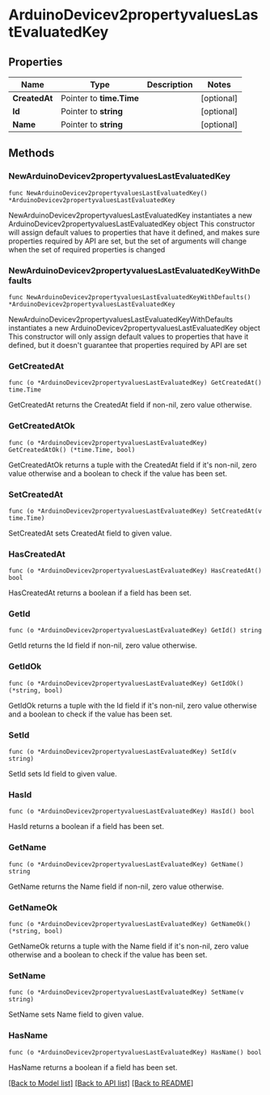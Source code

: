 # ArduinoDevicev2propertyvaluesLastEvaluatedKey

## Properties

Name | Type | Description | Notes
------------ | ------------- | ------------- | -------------
**CreatedAt** | Pointer to **time.Time** |  | [optional] 
**Id** | Pointer to **string** |  | [optional] 
**Name** | Pointer to **string** |  | [optional] 

## Methods

### NewArduinoDevicev2propertyvaluesLastEvaluatedKey

`func NewArduinoDevicev2propertyvaluesLastEvaluatedKey() *ArduinoDevicev2propertyvaluesLastEvaluatedKey`

NewArduinoDevicev2propertyvaluesLastEvaluatedKey instantiates a new ArduinoDevicev2propertyvaluesLastEvaluatedKey object
This constructor will assign default values to properties that have it defined,
and makes sure properties required by API are set, but the set of arguments
will change when the set of required properties is changed

### NewArduinoDevicev2propertyvaluesLastEvaluatedKeyWithDefaults

`func NewArduinoDevicev2propertyvaluesLastEvaluatedKeyWithDefaults() *ArduinoDevicev2propertyvaluesLastEvaluatedKey`

NewArduinoDevicev2propertyvaluesLastEvaluatedKeyWithDefaults instantiates a new ArduinoDevicev2propertyvaluesLastEvaluatedKey object
This constructor will only assign default values to properties that have it defined,
but it doesn't guarantee that properties required by API are set

### GetCreatedAt

`func (o *ArduinoDevicev2propertyvaluesLastEvaluatedKey) GetCreatedAt() time.Time`

GetCreatedAt returns the CreatedAt field if non-nil, zero value otherwise.

### GetCreatedAtOk

`func (o *ArduinoDevicev2propertyvaluesLastEvaluatedKey) GetCreatedAtOk() (*time.Time, bool)`

GetCreatedAtOk returns a tuple with the CreatedAt field if it's non-nil, zero value otherwise
and a boolean to check if the value has been set.

### SetCreatedAt

`func (o *ArduinoDevicev2propertyvaluesLastEvaluatedKey) SetCreatedAt(v time.Time)`

SetCreatedAt sets CreatedAt field to given value.

### HasCreatedAt

`func (o *ArduinoDevicev2propertyvaluesLastEvaluatedKey) HasCreatedAt() bool`

HasCreatedAt returns a boolean if a field has been set.

### GetId

`func (o *ArduinoDevicev2propertyvaluesLastEvaluatedKey) GetId() string`

GetId returns the Id field if non-nil, zero value otherwise.

### GetIdOk

`func (o *ArduinoDevicev2propertyvaluesLastEvaluatedKey) GetIdOk() (*string, bool)`

GetIdOk returns a tuple with the Id field if it's non-nil, zero value otherwise
and a boolean to check if the value has been set.

### SetId

`func (o *ArduinoDevicev2propertyvaluesLastEvaluatedKey) SetId(v string)`

SetId sets Id field to given value.

### HasId

`func (o *ArduinoDevicev2propertyvaluesLastEvaluatedKey) HasId() bool`

HasId returns a boolean if a field has been set.

### GetName

`func (o *ArduinoDevicev2propertyvaluesLastEvaluatedKey) GetName() string`

GetName returns the Name field if non-nil, zero value otherwise.

### GetNameOk

`func (o *ArduinoDevicev2propertyvaluesLastEvaluatedKey) GetNameOk() (*string, bool)`

GetNameOk returns a tuple with the Name field if it's non-nil, zero value otherwise
and a boolean to check if the value has been set.

### SetName

`func (o *ArduinoDevicev2propertyvaluesLastEvaluatedKey) SetName(v string)`

SetName sets Name field to given value.

### HasName

`func (o *ArduinoDevicev2propertyvaluesLastEvaluatedKey) HasName() bool`

HasName returns a boolean if a field has been set.


[[Back to Model list]](../README.md#documentation-for-models) [[Back to API list]](../README.md#documentation-for-api-endpoints) [[Back to README]](../README.md)


